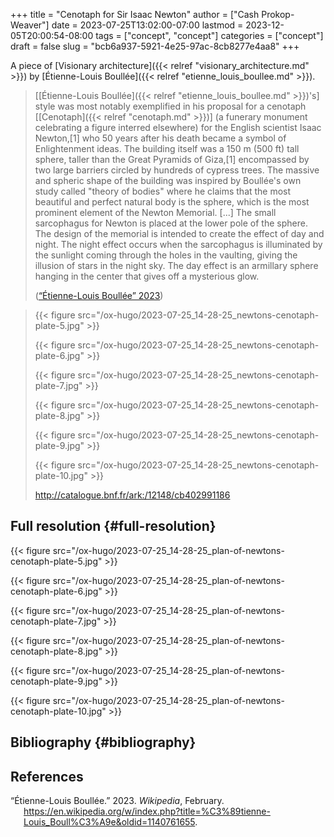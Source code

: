 +++
title = "Cenotaph for Sir Isaac Newton"
author = ["Cash Prokop-Weaver"]
date = 2023-07-25T13:02:00-07:00
lastmod = 2023-12-05T20:00:54-08:00
tags = ["concept", "concept"]
categories = ["concept"]
draft = false
slug = "bcb6a937-5921-4e25-97ac-8cb8277e4aa8"
+++

A piece of [Visionary architecture]({{< relref "visionary_architecture.md" >}}) by [Étienne-Louis Boullée]({{< relref "etienne_louis_boullee.md" >}}).

> [[Étienne-Louis Boullée]({{< relref "etienne_louis_boullee.md" >}})'s] style was most notably exemplified in his proposal for a cenotaph [[Cenotaph]({{< relref "cenotaph.md" >}})] (a funerary monument celebrating a figure interred elsewhere) for the English scientist Isaac Newton,[1] who 50 years after his death became a symbol of Enlightenment ideas. The building itself was a 150 m (500 ft) tall sphere, taller than the Great Pyramids of Giza,[1] encompassed by two large barriers circled by hundreds of cypress trees. The massive and spheric shape of the building was inspired by Boullée's own study called "theory of bodies" where he claims that the most beautiful and perfect natural body is the sphere, which is the most prominent element of the Newton Memorial. [...] The small sarcophagus for Newton is placed at the lower pole of the sphere. The design of the memorial is intended to create the effect of day and night. The night effect occurs when the sarcophagus is illuminated by the sunlight coming through the holes in the vaulting, giving the illusion of stars in the night sky. The day effect is an armillary sphere hanging in the center that gives off a mysterious glow.
>
> (<a href="#citeproc_bib_item_1">“Étienne-Louis Boullée” 2023</a>)

<!--quoteend-->

> {{< figure src="/ox-hugo/2023-07-25_14-28-25_newtons-cenotaph-plate-5.jpg" >}}
>
> {{< figure src="/ox-hugo/2023-07-25_14-28-25_newtons-cenotaph-plate-6.jpg" >}}
>
> {{< figure src="/ox-hugo/2023-07-25_14-28-25_newtons-cenotaph-plate-7.jpg" >}}
>
> {{< figure src="/ox-hugo/2023-07-25_14-28-25_newtons-cenotaph-plate-8.jpg" >}}
>
> {{< figure src="/ox-hugo/2023-07-25_14-28-25_newtons-cenotaph-plate-9.jpg" >}}
>
> {{< figure src="/ox-hugo/2023-07-25_14-28-25_newtons-cenotaph-plate-10.jpg" >}}
>
> <http://catalogue.bnf.fr/ark:/12148/cb402991186>


## Full resolution {#full-resolution}

{{< figure src="/ox-hugo/2023-07-25_14-28-25_plan-of-newtons-cenotaph-plate-5.jpg" >}}

{{< figure src="/ox-hugo/2023-07-25_14-28-25_plan-of-newtons-cenotaph-plate-6.jpg" >}}

{{< figure src="/ox-hugo/2023-07-25_14-28-25_plan-of-newtons-cenotaph-plate-7.jpg" >}}

{{< figure src="/ox-hugo/2023-07-25_14-28-25_plan-of-newtons-cenotaph-plate-8.jpg" >}}

{{< figure src="/ox-hugo/2023-07-25_14-28-25_plan-of-newtons-cenotaph-plate-9.jpg" >}}

{{< figure src="/ox-hugo/2023-07-25_14-28-25_plan-of-newtons-cenotaph-plate-10.jpg" >}}


## Bibliography {#bibliography}

## References

<style>.csl-entry{text-indent: -1.5em; margin-left: 1.5em;}</style><div class="csl-bib-body">
  <div class="csl-entry"><a id="citeproc_bib_item_1"></a>“Étienne-Louis Boullée.” 2023. <i>Wikipedia</i>, February. <a href="https://en.wikipedia.org/w/index.php?title=%C3%89tienne-Louis_Boull%C3%A9e&oldid=1140761655">https://en.wikipedia.org/w/index.php?title=%C3%89tienne-Louis_Boull%C3%A9e&#38;oldid=1140761655</a>.</div>
</div>
